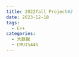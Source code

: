 ```yaml
---
title: 2022fall Project#2
date: 2023-12-18
tags: 
  - C++
categories: 
  - 大数据
  - CMU15445
---
```


